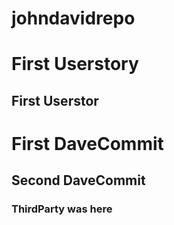 
# johndavidrepo
# First Userstory
## First Userstor

# First DaveCommit
## Second DaveCommit
### ThirdParty was here
